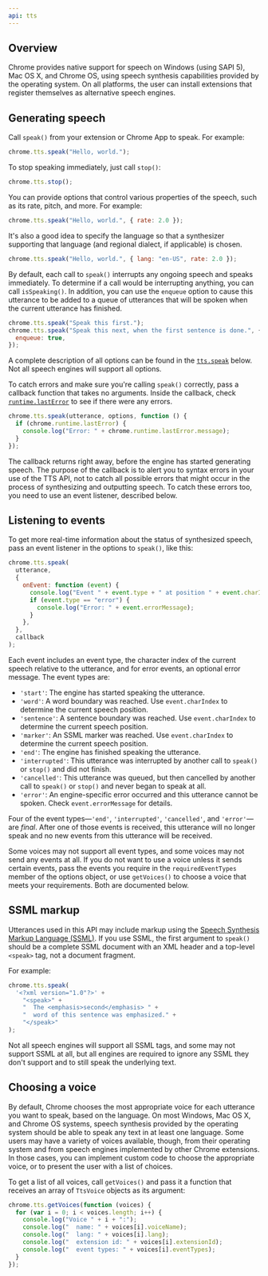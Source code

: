 ```yaml
---
api: tts
---
```


## Overview

Chrome provides native support for speech on Windows (using SAPI 5), Mac OS X, and Chrome OS, using
speech synthesis capabilities provided by the operating system. On all platforms, the user can
install extensions that register themselves as alternative speech engines.

## Generating speech

Call `speak()` from your extension or Chrome App to speak. For example:

```js
chrome.tts.speak("Hello, world.");
```

To stop speaking immediately, just call `stop()`:

```js
chrome.tts.stop();
```

You can provide options that control various properties of the speech, such as its rate, pitch, and
more. For example:

```js
chrome.tts.speak("Hello, world.", { rate: 2.0 });
```

It's also a good idea to specify the language so that a synthesizer supporting that language (and
regional dialect, if applicable) is chosen.

```js
chrome.tts.speak("Hello, world.", { lang: "en-US", rate: 2.0 });
```

By default, each call to `speak()` interrupts any ongoing speech and speaks immediately. To
determine if a call would be interrupting anything, you can call `isSpeaking()`. In addition, you
can use the `enqueue` option to cause this utterance to be added to a queue of utterances that will
be spoken when the current utterance has finished.

```js
chrome.tts.speak("Speak this first.");
chrome.tts.speak("Speak this next, when the first sentence is done.", {
  enqueue: true,
});
```

A complete description of all options can be found in the [`tts.speak`][1] below. Not all speech
engines will support all options.

To catch errors and make sure you're calling `speak()` correctly, pass a callback function that
takes no arguments. Inside the callback, check [`runtime.lastError`][2] to see if there were any
errors.

```js
chrome.tts.speak(utterance, options, function () {
  if (chrome.runtime.lastError) {
    console.log("Error: " + chrome.runtime.lastError.message);
  }
});
```

The callback returns right away, before the engine has started generating speech. The purpose of the
callback is to alert you to syntax errors in your use of the TTS API, not to catch all possible
errors that might occur in the process of synthesizing and outputting speech. To catch these errors
too, you need to use an event listener, described below.

## Listening to events

To get more real-time information about the status of synthesized speech, pass an event listener in
the options to `speak()`, like this:

```js
chrome.tts.speak(
  utterance,
  {
    onEvent: function (event) {
      console.log("Event " + event.type + " at position " + event.charIndex);
      if (event.type == "error") {
        console.log("Error: " + event.errorMessage);
      }
    },
  },
  callback
);
```

Each event includes an event type, the character index of the current speech relative to the
utterance, and for error events, an optional error message. The event types are:

- `'start'`: The engine has started speaking the utterance.
- `'word'`: A word boundary was reached. Use `event.charIndex` to determine the current speech
  position.
- `'sentence'`: A sentence boundary was reached. Use `event.charIndex` to determine the current
  speech position.
- `'marker'`: An SSML marker was reached. Use `event.charIndex` to determine the current speech
  position.
- `'end'`: The engine has finished speaking the utterance.
- `'interrupted'`: This utterance was interrupted by another call to `speak()` or `stop()` and did
  not finish.
- `'cancelled'`: This utterance was queued, but then cancelled by another call to `speak()` or
  `stop()` and never began to speak at all.
- `'error'`: An engine-specific error occurred and this utterance cannot be spoken. Check
  `event.errorMessage` for details.

Four of the event types—`'end'`, `'interrupted'`, `'cancelled'`, and `'error'`—are _final_. After
one of those events is received, this utterance will no longer speak and no new events from this
utterance will be received.

Some voices may not support all event types, and some voices may not send any events at all. If you
do not want to use a voice unless it sends certain events, pass the events you require in the
`requiredEventTypes` member of the options object, or use `getVoices()` to choose a voice that meets
your requirements. Both are documented below.

## SSML markup

Utterances used in this API may include markup using the [Speech Synthesis Markup Language
(SSML)][3]. If you use SSML, the first argument to `speak()` should be a complete SSML document with
an XML header and a top-level `<speak>` tag, not a document fragment.

For example:

```js
chrome.tts.speak(
  '<?xml version="1.0"?>' +
    "<speak>" +
    "  The <emphasis>second</emphasis> " +
    "  word of this sentence was emphasized." +
    "</speak>"
);
```

Not all speech engines will support all SSML tags, and some may not support SSML at all, but all
engines are required to ignore any SSML they don't support and to still speak the underlying text.

## Choosing a voice

By default, Chrome chooses the most appropriate voice for each utterance you want to speak, based on
the language. On most Windows, Mac OS X, and Chrome OS systems, speech synthesis provided by the
operating system should be able to speak any text in at least one language. Some users may have a
variety of voices available, though, from their operating system and from speech engines implemented
by other Chrome extensions. In those cases, you can implement custom code to choose the appropriate
voice, or to present the user with a list of choices.

To get a list of all voices, call `getVoices()` and pass it a function that receives an array of
`TtsVoice` objects as its argument:

```js
chrome.tts.getVoices(function (voices) {
  for (var i = 0; i < voices.length; i++) {
    console.log("Voice " + i + ":");
    console.log("  name: " + voices[i].voiceName);
    console.log("  lang: " + voices[i].lang);
    console.log("  extension id: " + voices[i].extensionId);
    console.log("  event types: " + voices[i].eventTypes);
  }
});
```

[1]: #method-speak
[2]: /docs/extensions/runtime#property-lastError
[3]: https://www.w3.org/TR/speech-synthesis
